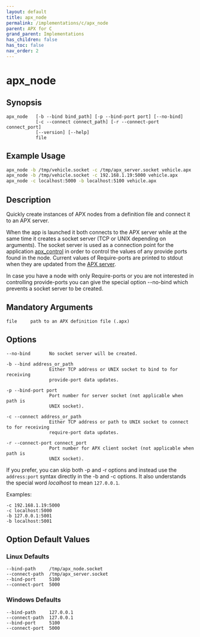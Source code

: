 ```yaml
---
layout: default
title: apx_node
permalink: /implementations/c/apx_node
parent: APX for C
grand_parent: Implementations
has_children: false
has_toc: false
nav_order: 2
---
```


# apx_node

## Synopsis

```text
apx_node   [-b --bind bind_path] [-p --bind-port port] [--no-bind]
           [-c --connect connect_path] [-r --connect-port connect_port]
           [--version] [--help]
           file
```

## Example Usage

```bash
apx_node -b /tmp/vehicle.socket -c /tmp/apx_server.socket vehicle.apx
apx_node -b /tmp/vehicle.socket -c 192.168.1.19:5000 vehicle.apx
apx_node -c localhost:5000 -b localhost:5100 vehicle.apx
```

## Description

Quickly create instances of APX nodes from a definition file and connect it to an APX server.

When the app is launched it both connects to the APX server while at the same time it creates a socket server (TCP or UNIX depending on arguments).
The socket server is used as a connection point for the application [apx_control](/implementations/c/apx_control) in order to control the values
of any provide ports found in the node.
Current values of Require-ports are printed to stdout when they are updated from the [APX server](/implementations/c/apx_server).

In case you have a node with only Require-ports or you are not interested in controlling provide-ports you can give the special option --no-bind which
prevents a socket server to be created.

## Mandatory Arguments

```text
file     path to an APX definition file (.apx)
```

## Options

```text
--no-bind       No socket server will be created.

-b --bind address_or_path
                Either TCP address or UNIX socket to bind to for receiving
                provide-port data updates.

-p --bind-port port
                Port number for server socket (not applicable when path is
                UNIX socket).

-c --connect address_or_path
                Either TCP address or path to UNIX socket to connect to for receiving
                require-port data updates.

-r --connect-port connect_port
                Port number for APX client socket (not applicable when path is
                UNIX socket).

```

If you prefer, you can skip both -p and -r options and instead use the `address:port` syntax directly in the -b and -c options.
It also understands the special word *localhost* to mean `127.0.0.1`.

Examples:

```text
-c 192.168.1.19:5000
-c localhost:5000
-b 127.0.0.1:5001
-b localhost:5001
```


## Option Default Values

### Linux Defaults

```text
--bind-path     /tmp/apx_node.socket
--connect-path  /tmp/apx_server.socket
--bind-port     5100
--connect-port  5000
```

### Windows Defaults

```text
--bind-path     127.0.0.1
--connect-path  127.0.0.1
--bind-port     5100
--connect-port  5000
```

